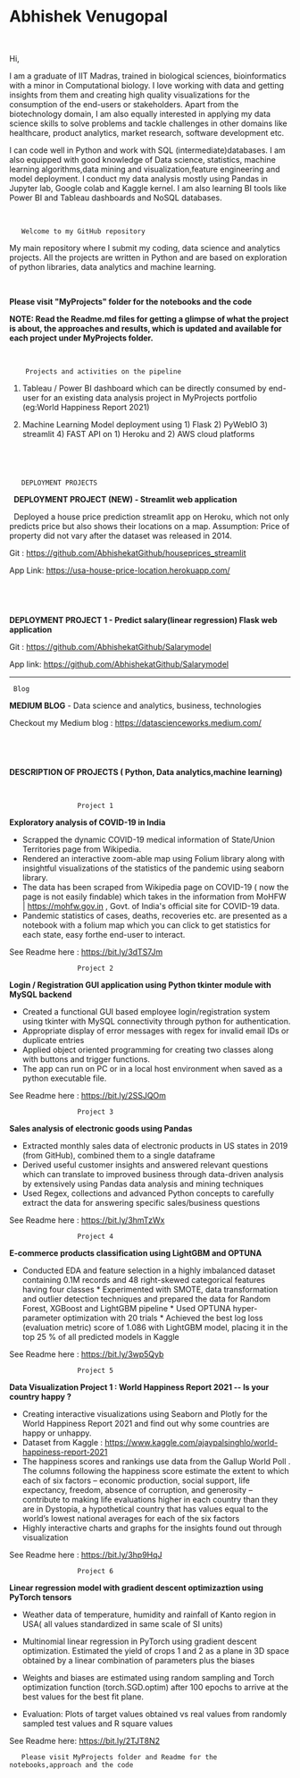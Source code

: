 # Abhishek Venugopal

&nbsp;

Hi, 

I am a graduate of IIT Madras, trained in biological sciences, bioinformatics with a minor in Computational biology. I love working with data and getting insights from them and creating high quality visualizations for the consumption of the end-users or stakeholders. Apart from the biotechnology domain, I am also equally interested in applying my data science skills to solve problems and tackle challenges in other domains like healthcare, product analytics, market research, software development etc.

I can code well in Python and work with SQL (intermediate)databases. I am also equipped with good knowledge of Data science, statistics, machine learning algorithms,data mining and visualization,feature engineering and model deployment. I conduct my data analysis mostly using Pandas in Jupyter lab, Google colab and Kaggle kernel. I am also learning BI tools like Power BI and Tableau dashboards and NoSQL databases.

&nbsp;

       Welcome to my GitHub repository
       
My main repository where I submit my coding, data science and analytics projects. All the projects are written in Python and are based on exploration of python libraries, data analytics and machine learning.

&nbsp;

 **Please visit "MyProjects" folder for the notebooks and the code**
 &nbsp;
 
 **NOTE: Read the Readme.md files for getting a glimpse of what the project is about, the approaches and results, which is updated and available for each project under MyProjects folder.**
 
 &nbsp;
 &nbsp;
 
        Projects and activities on the pipeline
       
  1. Tableau / Power BI dashboard which can be directly consumed by end-user for an existing data analysis project in MyProjects portfolio (eg:World Happiness Report 2021)
  
  2. Machine Learning Model deployment using 1) Flask 2) PyWebIO 3) streamlit 4) FAST API on 1) Heroku and 2) AWS cloud platforms
  
&nbsp;
-----------------------------------------------------------------------------------

       DEPLOYMENT PROJECTS
                
 &nbsp;
**DEPLOYMENT PROJECT (NEW) - Streamlit web application**

&nbsp;
Deployed a house price prediction streamlit app on Heroku, which not only predicts price but also shows their locations on a map.
 Assumption: Price of property did not vary after the dataset was released in 2014. 
   
 Git : https://github.com/AbhishekatGithub/houseprices_streamlit
   
App Link: https://usa-house-price-location.herokuapp.com/
   
  &nbsp; 
  &nbsp;
  -----------------------------------------------------------------------------------
  **DEPLOYMENT PROJECT 1 - Predict salary(linear regression) Flask web application**
&nbsp;
&nbsp;

   Git : https://github.com/AbhishekatGithub/Salarymodel
   
   App link: https://github.com/AbhishekatGithub/Salarymodel  
   
-------------------------------------------------------------------------------------
     Blog

**MEDIUM BLOG** - Data science and analytics, business, technologies 
&nbsp;

Checkout my Medium blog  : https://datascienceworks.medium.com/ 

&nbsp;
&nbsp;
-------------------------------------------------------------------------------------
**DESCRIPTION OF PROJECTS ( Python, Data analytics,machine learning)**

&nbsp;
&nbsp;
                       
              
                     Project 1
   
   **Exploratory analysis of COVID-19 in India**
   
* Scrapped the dynamic COVID-19 medical information of State/Union Territories page from Wikipedia. 
* Rendered an interactive zoom-able map using Folium library along with insightful visualizations of the statistics of the pandemic using seaborn library.
* The data has been scraped from Wikipedia page on COVID-19 ( now the page is not easily findable) which takes in the information from MoHFW | https://mohfw.gov.in , Govt. of     India's official site for COVID-19 data.
* Pandemic statistics of cases, deaths, recoveries etc. are presented as a notebook with a folium map which you can click to get statistics for each state, easy forthe end-user   to interact.


See Readme here : https://bit.ly/3dTS7Jm




                     Project 2
                
**Login / Registration GUI application using Python tkinter module with MySQL backend**
    
   * Created a functional GUI based employee login/registration system using tkinter with MySQL connectivity through python for authentication. 
   * Appropriate display of error messages with regex for invalid email IDs or duplicate entries
   * Applied object oriented programming for creating two classes along with buttons and trigger functions.
   * The app can run on PC or in a local host environment when saved as a python executable file.
    


See Readme here : https://bit.ly/2SSJQOm




                     Project 3

 **Sales analysis of electronic goods using Pandas**
       
   * Extracted monthly sales data of electronic products in US states in 2019 (from GitHub), combined them to a single dataframe
   * Derived useful customer insights and answered relevant questions which can translate to improved business through data-driven analysis by extensively using Pandas data          analysis and mining techniques
   * Used Regex, collections and advanced Python concepts to carefully extract the data for answering specific sales/business questions
     

 See Readme here : https://bit.ly/3hmTzWx





     
                     Project 4
        
  **E-commerce products classification using LightGBM and OPTUNA**
        
   * Conducted EDA and feature selection in a highly imbalanced dataset containing 0.1M records and 48 right-skewed categorical features having four classes
    * Experimented with SMOTE, data transformation and outlier detection techniques and prepared the data for Random Forest, XGBoost and LightGBM pipeline 
    * Used OPTUNA hyper-parameter optimization with 20 trials
    * Achieved the best log loss (evaluation metric) score of 1.086 with LightGBM model, placing it in the top 25 % of all predicted models in Kaggle


    
See Readme here : https://bit.ly/3wp5Qyb
    
    
    
    
    
                     Project 5
                     

**Data Visualization Project 1 : World Happiness Report 2021 -- Is your country happy ?**

* Creating interactive visualizations using Seaborn and Plotly for the World Happiness Report 2021 and find out why some countries are happy or unhappy.
* Dataset from Kaggle : https://www.kaggle.com/ajaypalsinghlo/world-happiness-report-2021
* The happiness scores and rankings use data from the Gallup World Poll . The columns following the happiness score estimate the extent to which each of six factors – economic     production, social support, life expectancy, freedom, absence of corruption, and generosity – contribute to making life evaluations higher in each country than they are in       Dystopia, a hypothetical country that has values equal to the world’s lowest national averages for each of the six factors
* Highly interactive charts and graphs for the insights found out through visualization


See Readme here : https://bit.ly/3hp9HqJ





                     Project 6
                     
**Linear regression model with gradient descent optimizaztion using PyTorch tensors**
                     
 * Weather data of temperature, humidity and rainfall of Kanto region in USA( all values standardized in same scale of SI units)

* Multinomial linear regression in PyTorch using gradient descent optimization. Estimated the yield of crops 1 and 2 as a plane in 3D space obtained by a linear combination of parameters plus the biases
  
* Weights and biases are estimated using random sampling and Torch optimization function (torch.SGD.optim) after 100 epochs to arrive at the best values for the best fit plane.  
* Evaluation: Plots of target values obtained vs real values from randomly sampled test values and R square values

  
See Readme here: https://bit.ly/2TJT8N2

    
       Please visit MyProjects folder and Readme for the notebooks,approach and the code
